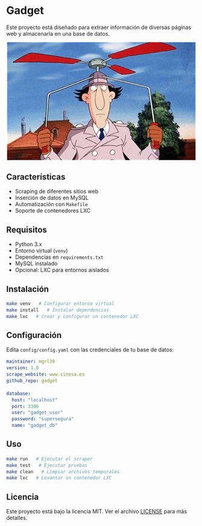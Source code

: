 # Gadget

Este proyecto está diseñado para extraer información de diversas páginas web y almacenarla en una base de datos.

<p align="center">
  <img src="gadget.jpeg" width="500" alt="Gadget Logo">
</p>

## Características

- Scraping de diferentes sitios web
- Inserción de datos en MySQL
- Automatización con `Makefile`
- Soporte de contenedores LXC

## Requisitos

- Python 3.x
- Entorno virtual (`venv`)
- Dependencias en `requirements.txt`
- MySQL instalado
- Opcional: LXC para entornos aislados

## Instalación

```bash
make venv   # Configurar entorno virtual
make install   # Instalar dependencias
make lxc   # Crear y configurar un contenedor LXC
```

## Configuración

Edita `config/config.yaml` con las credenciales de tu base de datos:

```yaml
maintainer: mgrl39
version: 1.0
scrape_website: www.cinesa.es
github_repo: gadget

database:
  host: "localhost"
  port: 3306
  user: "gadget_user"
  password: "supersegura"
  name: "gadget_db"
```

## Uso

```bash
make run   # Ejecutar el scraper
make test   # Ejecutar pruebas
make clean   # Limpiar archivos temporales
make lxc   # Levantar un contenedor LXC
```

## Licencia

Este proyecto está bajo la licencia MIT. Ver el archivo [LICENSE](LICENSE) para más detalles.
